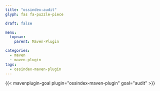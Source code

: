 ```yaml
---
title: "ossindex:audit"
glyph: fas fa-puzzle-piece

draft: false

menu:
  topnav:
    parent: Maven-Plugin

categories:
  - maven
  - maven-plugin
tags:
  - ossindex-maven-plugin
---
```


{{< mavenplugin-goal plugin="ossindex-maven-plugin" goal="audit" >}}